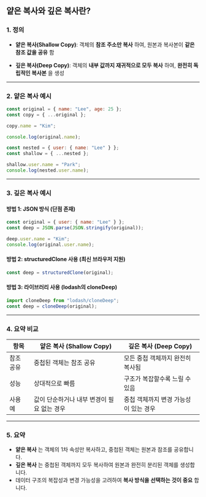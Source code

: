 ## 얕은 복사와 깊은 복사란?

### 1. 정의

- **얕은 복사(Shallow Copy)**: 객체의 **참조 주소만 복사** 하여, 원본과 복사본이 **같은 참조 값을 공유** 함

- **깊은 복사(Deep Copy)**: 객체의 **내부 값까지 재귀적으로 모두 복사** 하여, **완전히 독립적인 복사본** 을 생성

---

### 2. 얕은 복사 예시

```js
const original = { name: "Lee", age: 25 };
const copy = { ...original };

copy.name = "Kim";

console.log(original.name);

const nested = { user: { name: "Lee" } };
const shallow = { ...nested };

shallow.user.name = "Park";
console.log(nested.user.name);
```

---

### 3. 깊은 복사 예시

#### 방법 1: JSON 방식 (단점 존재)

```js
const original = { user: { name: "Lee" } };
const deep = JSON.parse(JSON.stringify(original));

deep.user.name = "Kim";
console.log(original.user.name);
```

#### 방법 2: structuredClone 사용 (최신 브라우저 지원)

```js
const deep = structuredClone(original);
```

#### 방법 3: 라이브러리 사용 (lodash의 cloneDeep)

```js
import cloneDeep from "lodash/cloneDeep";
const deep = cloneDeep(original);
```

---

### 4. 요약 비교

| 항목      | 얕은 복사 (Shallow Copy)                   | 깊은 복사 (Deep Copy)                 |
| --------- | ------------------------------------------ | ------------------------------------- |
| 참조 공유 | 중첩된 객체는 참조 공유                    | 모든 중첩 객체까지 완전히 복사됨      |
| 성능      | 상대적으로 빠름                            | 구조가 복잡할수록 느릴 수 있음        |
| 사용 예   | 값이 단순하거나 내부 변경이 필요 없는 경우 | 중첩 객체까지 변경 가능성이 있는 경우 |

---

### 5. 요약

- **얕은 복사** 는 객체의 1차 속성만 복사하고, 중첩된 객체는 원본과 참조를 공유합니다.
- **깊은 복사** 는 중첩된 객체까지 모두 복사하여 원본과 완전히 분리된 객체를 생성합니다.
- 데이터 구조의 복잡성과 변경 가능성을 고려하여 **복사 방식을 선택하는 것이 중요** 합니다.
